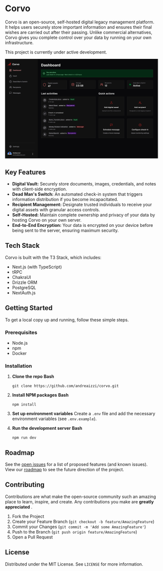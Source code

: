 # Corvo

Corvo is an open-source, self-hosted digital legacy management platform. It helps users securely store important information and ensures their final wishes are carried out after their passing. Unlike commercial alternatives, Corvo gives you complete control over your data by running on your own infrastructure.

This project is currently under active development.

![Corvo Dashboard](./public/dashboard-desktop-v1.webp)

## Key Features

* **Digital Vault:** Securely store documents, images, credentials, and notes with client-side encryption.
* **Dead Man's Switch:** An automated check-in system that triggers information distribution if you become incapacitated.
* **Recipient Management:** Designate trusted individuals to receive your digital assets with granular access controls.
* **Self-Hosted:** Maintain complete ownership and privacy of your data by hosting Corvo on your own server.
* **End-to-End Encryption:** Your data is encrypted on your device before being sent to the server, ensuring maximum security.

## Tech Stack

Corvo is built with the T3 Stack, which includes:

* Next.js (with TypeScript)
* tRPC
* ChakraUI
* Drizzle ORM
* PostgreSQL
* NextAuth.js

## Getting Started

To get a local copy up and running, follow these simple steps.

### Prerequisites

* Node.js
* npm
* Docker

### Installation

1. **Clone the repo**
   **Bash**

   ```
   git clone https://github.com/andreaizzi/corvo.git
   ```
2. **Install NPM packages**
   **Bash**

   ```
   npm install
   ```
3. **Set up environment variables**
   Create a `.env` file and add the necessary environment variables (see `.env.example`).
4. **Run the development server**
   **Bash**

   ```
   npm run dev
   ```

## Roadmap

See the [open issues](https://www.google.com/search?q=https://github.com/andreaizzi/corvo/issues) for a list of proposed features (and known issues). View our [roadmap](https://www.google.com/search?q=./corvo-roadmap.md) to see the future direction of the project.

## Contributing

Contributions are what make the open-source community such an amazing place to learn, inspire, and create. Any contributions you make are  **greatly appreciated** .

1. Fork the Project
2. Create your Feature Branch (`git checkout -b feature/AmazingFeature`)
3. Commit your Changes (`git commit -m 'Add some AmazingFeature'`)
4. Push to the Branch (`git push origin feature/AmazingFeature`)
5. Open a Pull Request

## License

Distributed under the MIT License. See `LICENSE` for more information.
